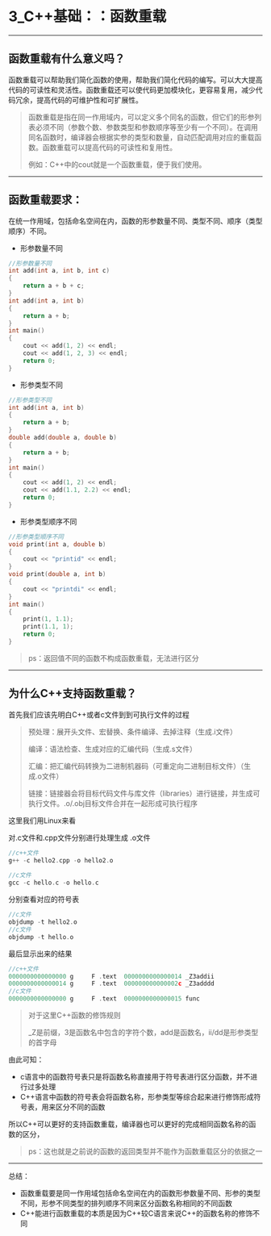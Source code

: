 # 3_C++基础：：函数重载

---

## 函数重载有什么意义吗？

函数重载可以帮助我们简化函数的使用，帮助我们简化代码的编写。可以大大提高代码的可读性和灵活性。函数重载还可以使代码更加模块化，更容易复用，减少代码冗余，提高代码的可维护性和可扩展性。

> 函数重载是指在同一作用域内，可以定义多个同名的函数，但它们的形参列表必须不同（参数个数、参数类型和参数顺序等至少有一个不同）。在调用同名函数时，编译器会根据实参的类型和数量，自动匹配调用对应的重载函数。函数重载可以提高代码的可读性和复用性。
>
> 例如：C++中的cout就是一个函数重载，便于我们使用。

---

## 函数重载要求：

在统一作用域，包括命名空间在内，函数的形参数量不同、类型不同、顺序（类型顺序）不同。

* 形参数量不同

```cpp
//形参数量不同
int add(int a, int b, int c)
{
	return a + b + c;
}
int add(int a, int b)
{
	return a + b;
}
int main()
{
	cout << add(1, 2) << endl;
	cout << add(1, 2, 3) << endl;
	return 0;
}
```

* 形参类型不同

```cpp
//形参类型不同
int add(int a, int b)
{
	return a + b;
}
double add(double a, double b)
{
	return a + b;
}
int main()
{
	cout << add(1, 2) << endl;
	cout << add(1.1, 2.2) << endl;
	return 0;
}
```

*  形参类型顺序不同

```cpp 
//形参类型顺序不同
void print(int a, double b)
{
    cout << "printid" << endl;
}
void print(double a, int b)
{
    cout << "printdi" << endl;
}
int main()
{
    print(1, 1.1);
    print(1.1, 1);
    return 0;
}
```

> ps：返回值不同的函数不构成函数重载，无法进行区分

---

## 为什么C++支持函数重载？

首先我们应该先明白C++或者c文件到到可执行文件的过程

> 预处理：展开头文件、宏替换、条件编译、去掉注释（生成.i文件）
>
> 编译：语法检查、生成对应的汇编代码（生成.s文件）
>
> 汇编：把汇编代码转换为二进制机器码（可重定向二进制目标文件）（生成.o文件）
>
> 链接：链接器会将目标代码文件与库文件（libraries）进行链接，并生成可执行文件。.o/.obj目标文件合并在一起形成可执行程序

这里我们用Linux来看

对.c文件和.cpp文件分别进行处理生成 .o文件

 ```cpp
 //c++文件
 g++ -c hello2.cpp -o hello2.o
     
 //c文件
 gcc -c hello.c -o hello.c
 ```

分别查看对应的符号表

```cpp
//c文件
objdump -t hello2.o
//c文件
objdump -t hello.o
```

 最后显示出来的结果

```cpp
//c++文件
0000000000000000 g     F .text	0000000000000014 _Z3addii
0000000000000014 g     F .text	000000000000002c _Z3adddd
//c文件
0000000000000000 g     F .text	0000000000000015 func
```

> 对于这里C++函数的修饰规则
>
> _Z是前缀，3是函数名中包含的字符个数，add是函数名，ii/dd是形参类型的首字母

由此可知：

* c语言中的函数符号表只是将函数名称直接用于符号表进行区分函数，并不进行过多处理
* C++语言中函数的符号表会将函数名称，形参类型等综合起来进行修饰形成符号表，用来区分不同的函数

所以C++可以更好的支持函数重载，编译器也可以更好的完成相同函数名称的函数的区分，

> ps：这也就是之前说的函数的返回类型并不能作为函数重载区分的依据之一

---

总结：

* 函数重载要是同一作用域包括命名空间在内的函数形参数量不同、形参的类型不同，形参不同类型的排列顺序不同来区分函数名称相同的不同函数
* C++能进行函数重载的本质是因为C++较C语言来说C++的函数名称的修饰不同
